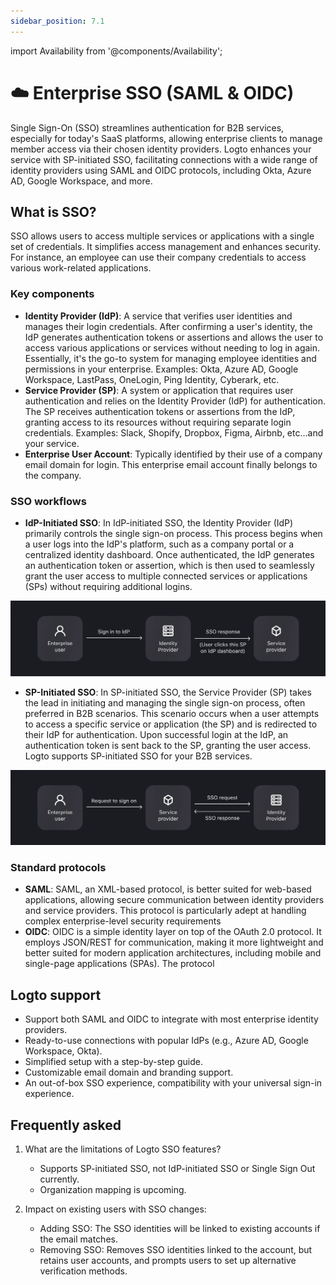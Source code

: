 ```yaml
---
sidebar_position: 7.1
---
```


import Availability from '@components/Availability';

# ☁️ Enterprise SSO (SAML & OIDC)

<Availability cloud oss />

Single Sign-On (SSO) streamlines authentication for B2B services, especially for today's SaaS platforms, allowing enterprise clients to manage member access via their chosen identity providers. Logto enhances your service with SP-initiated SSO, facilitating connections with a wide range of identity providers using SAML and OIDC protocols, including Okta, Azure AD, Google Workspace, and more.

## What is SSO?

SSO allows users to access multiple services or applications with a single set of credentials. It simplifies access management and enhances security. For instance, an employee can use their company credentials to access various work-related applications.

### Key components

- **Identity Provider (IdP)**: A service that verifies user identities and manages their login credentials. After confirming a user's identity, the IdP generates authentication tokens or assertions and allows the user to access various applications or services without needing to log in again. Essentially, it's the go-to system for managing employee identities and permissions in your enterprise.
  Examples: Okta, Azure AD, Google Workspace, LastPass, OneLogin, Ping Identity, Cyberark, etc.
- **Service Provider (SP)**: A system or application that requires user authentication and relies on the Identity Provider (IdP) for authentication. The SP receives authentication tokens or assertions from the IdP, granting access to its resources without requiring separate login credentials.
  Examples: Slack, Shopify, Dropbox, Figma, Airbnb, etc…and your service.
- **Enterprise User Account**: Typically identified by their use of a company email domain for login. This enterprise email account finally belongs to the company.

### SSO workflows

- **IdP-Initiated SSO**: In IdP-initiated SSO, the Identity Provider (IdP) primarily controls the single sign-on process. This process begins when a user logs into the IdP's platform, such as a company portal or a centralized identity dashboard. Once authenticated, the IdP generates an authentication token or assertion, which is then used to seamlessly grant the user access to multiple connected services or applications (SPs) without requiring additional logins.

![IdP-initated SSO.webp](./assets/idp-initated-sso.webp)

- **SP-Initiated SSO**: In SP-initiated SSO, the Service Provider (SP) takes the lead in initiating and managing the single sign-on process, often preferred in B2B scenarios. This scenario occurs when a user attempts to access a specific service or application (the SP) and is redirected to their IdP for authentication. Upon successful login at the IdP, an authentication token is sent back to the SP, granting the user access. Logto supports SP-initiated SSO for your B2B services.

![SP-initated SSO.webp](./assets/sp-initated-sso.webp)

### Standard protocols

- **SAML**: SAML, an XML-based protocol, is better suited for web-based applications, allowing secure communication between identity providers and service providers. This protocol is particularly adept at handling complex enterprise-level security requirements
- **OIDC**: OIDC is a simple identity layer on top of the OAuth 2.0 protocol. It employs JSON/REST for communication, making it more lightweight and better suited for modern application architectures, including mobile and single-page applications (SPAs). The protocol

## Logto support

- Support both SAML and OIDC to integrate with most enterprise identity providers.
- Ready-to-use connections with popular IdPs (e.g., Azure AD, Google Workspace, Okta).
- Simplified setup with a step-by-step guide.
- Customizable email domain and branding support.
- An out-of-box SSO experience, compatibility with your universal sign-in experience.

## Frequently asked

1. What are the limitations of Logto SSO features?

   - Supports SP-initiated SSO, not IdP-initiated SSO or Single Sign Out currently.
   - Organization mapping is upcoming.

2. Impact on existing users with SSO changes:
   - Adding SSO: The SSO identities will be linked to existing accounts if the email matches.
   - Removing SSO: Removes SSO identities linked to the account, but retains user accounts, and prompts users to set up alternative verification methods.
